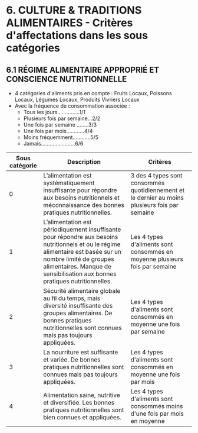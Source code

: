 # 6. CULTURE & TRADITIONS ALIMENTAIRES - Critères d'affectations dans les sous catégories 

## 6.1 RÉGIME ALIMENTAIRE APPROPRIÉ ET CONSCIENCE NUTRITIONNELLE

- 4 catégories d'aliments pris en compte :  Fruits Locaux, Poissons Locaux, Légumes Locaux, Produits Vivriers Locaux
- Avec la fréquence de consommation associée : 
  - Tous les jours...............1/1
  - Plusieurs fois par semaine...2/2
  - Une fois par semaine ........3/3
  - Une fois par mois............4/4
  - Moins fréquemment............5/5
  - Jamais.......................6/6

| Sous catégorie | Description                                                                                       | Critères                                                |
|----------------|---------------------------------------------------------------------------------------------------|-------------------------------------------------------|
| 0     | L’alimentation est systématiquement insuffisante pour répondre aux besoins nutritionnels et méconnaissance des bonnes pratiques nutritionnelles.                           |  3 des 4 types sont consommés quotidiennement et le dernier au moins plusieurs fois par semaine |
| 1     | L’alimentation est périodiquement insuffisante pour répondre aux besoins nutritionnels et ou le régime alimentaire est basée sur un nombre limité de groupes alimentaires. Manque de sensibilisation aux bonnes pratiques nutritionnelles. | Les 4 types d'aliments sont consommés en moyenne plusieurs fois par semaine  |
| 2     | Sécurité alimentaire globale au fil du temps, mais diversité insuffisante des groupes alimentaires. De bonnes pratiques nutritionnelles sont connues mais pas toujours appliquées. | Les 4 types d'aliments sont consommés en moyenne une fois par semaine  |
| 3     | La nourriture est suffisante et variée. De bonnes pratiques nutritionnelles sont connues mais pas toujours appliquées.                                                       | Les 4 types d'aliments sont consommés en moyenne une fois par mois  |
| 4     | Alimentation saine, nutritive et diversifiée. Les bonnes pratiques nutritionnelles sont bien connues et appliquées.                                                           | Les 4 types d'aliments sont consommés moins d'une fois par mois en moyenne   |


